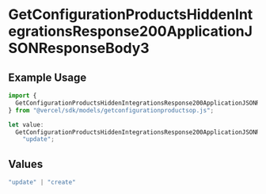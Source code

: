 # GetConfigurationProductsHiddenIntegrationsResponse200ApplicationJSONResponseBody3

## Example Usage

```typescript
import {
  GetConfigurationProductsHiddenIntegrationsResponse200ApplicationJSONResponseBody3,
} from "@vercel/sdk/models/getconfigurationproductsop.js";

let value:
  GetConfigurationProductsHiddenIntegrationsResponse200ApplicationJSONResponseBody3 =
    "update";
```

## Values

```typescript
"update" | "create"
```